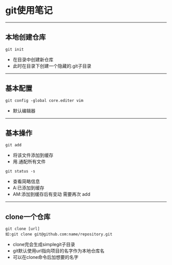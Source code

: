 # git使用笔记
*****
 ## 本地创建仓库

```
git init
```
* 在目录中创建新仓库
* 此时在目录下创建一个隐藏的.git子目录
*******
## 基本配置
```
git config -global core.editer vim
```
* 默认编辑器
******
## 基本操作
```
git add
```
* 将该文件添加到缓存
* 用.通配所有文件
```
git status -s
```
* 查看简略信息
* A:已添加到缓存
* AM:添加到缓存后有变动 需要再次 add
*****
## clone一个仓库
```
git clone [url]
如:git clone git@github.com:name/repository.git

```
* clone完会生成simplegit子目录
* git默认使用url指向项目的名字作为本地仓库名
* 可以在clone命令后加想要的名字